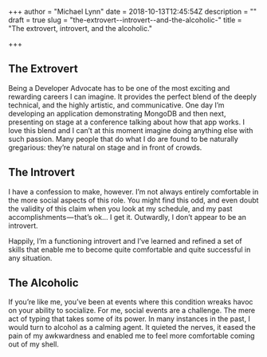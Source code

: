 +++
author = "Michael Lynn"
date = 2018-10-13T12:45:54Z
description = ""
draft = true
slug = "the-extrovert--introvert--and-the-alcoholic-"
title = "The extrovert, introvert, and the alcoholic."

+++

## The Extrovert

Being a Developer Advocate has to be one of the most exciting and rewarding careers I can imagine. It provides the perfect blend of the deeply technical, and the highly artistic, and communicative. One day I’m developing an application demonstrating MongoDB and then next, presenting on stage at a conference talking about how that app works. I love this blend and I can’t at this moment imagine doing anything else with such passion. Many people that do what I do are found to be naturally gregarious: they’re natural on stage and in front of crowds.

## The Introvert

I have a confession to make, however. I’m not always entirely comfortable in the more social aspects of this role. You might find this odd, and even doubt the validity of this claim when you look at my schedule, and my past accomplishments — that’s ok… I get it. Outwardly, I don’t appear to be an introvert.

Happily, I’m a functioning introvert and I’ve learned and refined a set of skills that enable me to become quite comfortable and quite successful in any situation.

## The Alcoholic

If you’re like me, you’ve been at events where this condition wreaks havoc on your ability to socialize. For me, social events are a challenge. The mere act of typing that takes some of its power. In many instances in the past, I would turn to alcohol as a calming agent. It quieted the nerves, it eased the pain of my awkwardness and enabled me to feel more comfortable coming out of my shell.



